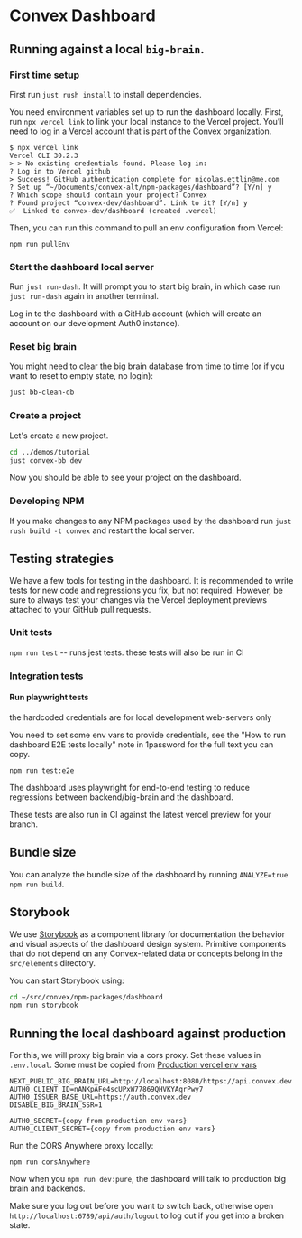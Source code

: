 # Convex Dashboard

## Running against a local `big-brain`.

### First time setup

First run `just rush install` to install dependencies.

You need environment variables set up to run the dashboard locally. First, run
`npx vercel link` to link your local instance to the Vercel project. You’ll need
to log in a Vercel account that is part of the Convex organization.

```
$ npx vercel link
Vercel CLI 30.2.3
> > No existing credentials found. Please log in:
? Log in to Vercel github
> Success! GitHub authentication complete for nicolas.ettlin@me.com
? Set up “~/Documents/convex-alt/npm-packages/dashboard”? [Y/n] y
? Which scope should contain your project? Convex
? Found project “convex-dev/dashboard”. Link to it? [Y/n] y
✅  Linked to convex-dev/dashboard (created .vercel)
```

Then, you can run this command to pull an env configuration from Vercel:

```
npm run pullEnv
```

### Start the dashboard local server

Run `just run-dash`. It will prompt you to start big brain, in which case run
`just run-dash` again in another terminal.

Log in to the dashboard with a GitHub account (which will create an account on
our development Auth0 instance).

### Reset big brain

You might need to clear the big brain database from time to time (or if you want
to reset to empty state, no login):

```bash
just bb-clean-db
```

### Create a project

Let's create a new project.

```bash
cd ../demos/tutorial
just convex-bb dev
```

Now you should be able to see your project on the dashboard.

### Developing NPM

If you make changes to any NPM packages used by the dashboard run
`just rush build -t convex` and restart the local server.

## Testing strategies

We have a few tools for testing in the dashboard. It is recommended to write
tests for new code and regressions you fix, but not required. However, be sure
to always test your changes via the Vercel deployment previews attached to your
GitHub pull requests.

### Unit tests

`npm run test` -- runs jest tests. these tests will also be run in CI

### Integration tests

#### Run playwright tests

the hardcoded credentials are for local development web-servers only

You need to set some env vars to provide credentials, see the "How to run
dashboard E2E tests locally" note in 1password for the full text you can copy.

```
npm run test:e2e
```

The dashboard uses playwright for end-to-end testing to reduce regressions
between backend/big-brain and the dashboard.

These tests are also run in CI against the latest vercel preview for your
branch.

## Bundle size

You can analyze the bundle size of the dashboard by running
`ANALYZE=true npm run build`.

## Storybook

We use [Storybook](https://storybook.js.org/) as a component library for
documentation the behavior and visual aspects of the dashboard design system.
Primitive components that do not depend on any Convex-related data or concepts
belong in the `src/elements` directory.

You can start Storybook using:

```bash
cd ~/src/convex/npm-packages/dashboard
npm run storybook
```

## Running the local dashboard against production

For this, we will proxy big brain via a cors proxy. Set these values in
`.env.local`. Some must be copied from
[Production vercel env vars](https://vercel.com/convex-dev/dashboard/settings/environment-variables)

```
NEXT_PUBLIC_BIG_BRAIN_URL=http://localhost:8080/https://api.convex.dev
AUTH0_CLIENT_ID=nANKpAFe4scUPxW77869QHVKYAgrPwy7
AUTH0_ISSUER_BASE_URL=https://auth.convex.dev
DISABLE_BIG_BRAIN_SSR=1

AUTH0_SECRET={copy from production env vars}
AUTH0_CLIENT_SECRET={copy from production env vars}
```

Run the CORS Anywhere proxy locally:

`npm run corsAnywhere`

Now when you `npm run dev:pure`, the dashboard will talk to production big brain
and backends.

Make sure you log out before you want to switch back, otherwise open
`http://localhost:6789/api/auth/logout` to log out if you get into a broken
state.
